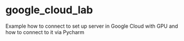 # google_cloud_lab
Example how to connect to set up server in Google Cloud with GPU and how to connect to it via Pycharm
